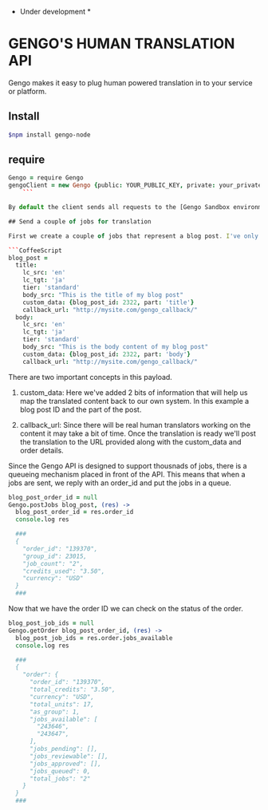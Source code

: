 * Under development *



# GENGO'S HUMAN TRANSLATION API

Gengo makes it easy to plug human powered translation in to your service or platform.

## Install
    
```sh
$npm install gengo-node
```
## require

```CoffeeScript
Gengo = require Gengo
gengoClient = new Gengo {public: YOUR_PUBLIC_KEY, private: your_private_key}
	```

By default the client sends all requests to the [Gengo Sandbox environment](http://sandbox.gengo.com "Sandbox environment | Gengo.com").

## Send a couple of jobs for translation

First we create a couple of jobs that represent a blog post. I've only set a few of the options here, but check out [the job payloads](http://developers.gengo.com/payloads/ "Job payloads | Developer documentation | Gengo.com") for a full list.

```CoffeeScript
blog_post =
  title:
    lc_src: 'en'
    lc_tgt: 'ja'
    tier: 'standard'
    body_src: "This is the title of my blog post"
    custom_data: {blog_post_id: 2322, part: 'title'}
    callback_url: "http://mysite.com/gengo_callback/"
  body:
    lc_src: 'en'
    lc_tgt: 'ja'
    tier: 'standard'
    body_src: "This is the body content of my blog post"
    custom_data: {blog_post_id: 2322, part: 'body'}
    callback_url: "http://mysite.com/gengo_callback/"
```

There are two important concepts in this payload.

1. custom_data: Here we've added 2 bits of information that will help us map the translated content back to our own system. In this example a blog post ID and the part of the post.

2. callback_url: Since there will be real human translators working on the content it may take a bit of time. Once the translation is ready we'll post the translation to the URL provided along with the custom_data and order details.

Since the Gengo API is designed to support thousnads of jobs, there is a queueing mechanism placed in front of the API. This means that when a jobs are sent, we reply with an order_id and put the jobs in a queue.

```CoffeeScript
blog_post_order_id = null
Gengo.postJobs blog_post, (res) ->
  blog_post_order_id = res.order_id
  console.log res

  ###
  {
    "order_id": "139370",
    "group_id": 23015,
    "job_count": "2",
    "credits_used": "3.50",
    "currency": "USD"
  }
  ###
```

Now that we have the order ID we can check on the status of the order.
    
```CoffeeScript
blog_post_job_ids = null
Gengo.getOrder blog_post_order_id, (res) ->
  blog_post_job_ids = res.order.jobs_available
  console.log res

  ###
  {
    "order": {
      "order_id": "139370",
      "total_credits": "3.50",
      "currency": "USD",
      "total_units": 17,
      "as_group": 1,
      "jobs_available": [
        "243646",
        "243647",
      ],
      "jobs_pending": [],
      "jobs_reviewable": [],
      "jobs_approved": [],
      "jobs_queued": 0,
      "total_jobs": "2"
    }
  }
  ###
```